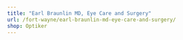 ```yaml
---
title: "Earl Braunlin MD, Eye Care and Surgery"
url: /fort-wayne/earl-braunlin-md-eye-care-and-surgery/
shop: Optiker
---
```

